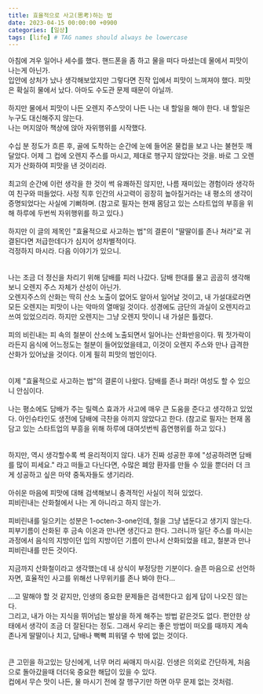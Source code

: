 ```yaml
---
title: 효율적으로 사고(思考)하는 법
date: 2023-04-15 00:00:00 +0900
categories: [일상]
tags: [life] # TAG names should always be lowercase
---
```


아침에 겨우 일어나 세수를 했다. 핸드폰을 좀 하고 물을 떠다 마셨는데 물에서 피맛이 나는게 아닌가.  
입안에 상처가 났나 생각해보았지만 그렇다면 진작 입에서 피맛이 느껴져야 했다. 피맛은 확실히 물에서 났다. 아마도 수도관 문제 때문이 아닐까.
<br/><br/>
하지만 물에서 피맛이 나든 오렌지 주스맛이 나든 나는 내 할일을 해야 한다. 내 할일은 누구도 대신해주지 않는다.  
나는 머지않아 책상에 앉아 자위행위를 시작했다.
<br/><br/>
수십 분 정도가 흐른 후, 골에 도착하는 순간에 눈에 들어온 물컵을 보고 나는 불현듯 깨달았다. 어제 그 컵에 오렌지 주스를 마시고, 제대로 행구지 않았다는 것을. 바로 그 오렌지가 산화하여 피맛을 낸 것이리라.
<br/><br/>
최고의 순간에 이런 생각을 한 것이 썩 유쾌하진 않지만, 나름 재미있는 경험이라 생각하여 친구와 떠들었다. 사정 직후 인간의 사고력이 굉장히 높아질거라는 내 평소의 생각이 증명되었다는 사실에 기뻐하며. (참고로 필자는 현재 몸담고 있는 스타트업의 부흥을 위해 하루에 두번씩 자위행위를 하고 있다.)
<br/><br/>
하지만 이 글의 제목인 "효율적으로 사고하는 법"의 결론이 "딸딸이를 존나 쳐라"로 귀결된다면 저급한데다가 심지어 성차별적이다.  
걱정하지 마시라. 다음 이야기가 있으니.
<br/><br/><br/>
나는 조금 더 정신을 차리기 위해 담배를 피러 나갔다. 담배 한대를 물고 곰곰히 생각해보니 오렌지 주스 자체가 산성이 아닌가.  
오렌지주스의 산화는 딱히 산소 노출이 없어도 알아서 일어날 것이고, 내 가설대로라면 모든 오렌지는 피맛이 나는 악마의 열매일 것이다. 성경에도 금단의 과실이 오렌지라고 쓰여 있었으리라. 하지만 오렌지는 그냥 오렌지 맛이니 내 가설은 틀렸다.
<br/><br/>
피의 비린내는 피 속의 철분이 산소에 노출되면서 일어나는 산화반응이다. 뭐 젓가락이라든지 음식에 어느정도는 철분이 들어있었을테고, 이것이 오렌지 주스와 만나 급격한 산화가 있어났을 것이다. 이게 필히 피맛의 범인이다.
<br/><br/><br/>
이제 "효율적으로 사고하는 법"의 결론이 나왔다. 담배를 존나 펴라! 여성도 할 수 있으니 안심이다.
<br/><br/>
나는 평소에도 담배가 주는 릴렉스 효과가 사고에 매우 큰 도움을 준다고 생각하고 있었다. 아인슈타인도 생전에 담배에 극찬을 아끼지 않았다고 한다. (참고로 필자는 현재 몸담고 있는 스타트업의 부흥을 위해 하루에 대여섯번씩 흡연행위를 하고 있다.)
<br/><br/><br/>
하지만, 역시 생각할수록 썩 윤리적이지 않다. 내가 진짜 성공한 후에 "성공하려면 담배를 많이 피세요." 라고 떠들고 다닌다면, 수많은 폐암 환자를 만들 수 있을 뿐더러 더 크게 성공하고 싶은 마약 중독자들도 생기리라.
<br/><br/>
아쉬운 마음에 피맛에 대해 검색해보니 충격적인 사실이 적혀 있었다.  
피비린내는 산화철에서 나는 게 아니라고 하지 않는가.
<br/><br/>
피비린내를 일으키는 성분은 1-octen-3-one인데, 철을 그냥 냅둔다고 생기지 않는다. 피부기름이 산화된 후 금속 이온과 만나면 생긴다고 한다.
그러니까 일단 주스를 마시는 과정에서 음식의 지방이던 입의 지방이던 기름이 만나서 산화되었을 테고, 철분과 만나 피비린내를 만든 것이다.
<br/><br/>
지금까지 산화철이라고 생각했는데 내 상식이 부정당한 기분이다. 슬픈 마음으로 선언하자면, 효율적인 사고를 위해선 나무위키를 존나 봐야 한다...
<br/><br/>
...고 말해야 할 것 같지만, 인생의 중요한 문제들은 검색한다고 쉽게 답이 나오진 않는다.  
그리고, 내가 아는 지식을 뛰어넘는 발상을 하게 해주는 방법 같은것도 없다. 편안한 상태에서 생각이 조금 더 잘된다는 정도. 그래서 우리는 좋은 방법이 떠오를 때까지 계속 존나게 딸딸이나 치고, 담배나 뻑뻑 피워댈 수 밖에 없는 것이다.
<br/><br/><br/>
큰 고민을 하고있는 당신에게, 너무 머리 싸매지 마시길. 인생은 의외로 간단하게, 처음으로 돌아갔을때 더더욱 중요한 해답이 있을 수 있다.<br/>
컵에서 무슨 맛이 나든, 물 마시기 전에 잘 헹구기만 하면 아무 문제 없는 것처럼.
